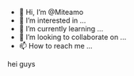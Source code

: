 - 👋 Hi, I’m @Miteamo
- 👀 I’m interested in ...
- 🌱 I’m currently learning ...
- 💞️ I’m looking to collaborate on ...
- 📫 How to reach me ...

<!---
Miteamo/Miteamo is a ✨ special ✨ repository because its `README.md` (this file) appears on your GitHub profile.
You can click the Preview link to take a look at your changes.
--->
hei guys
